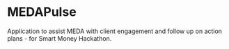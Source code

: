 MEDAPulse
=========

Application to assist MEDA with client engagement and follow up on action plans - for Smart Money Hackathon.
